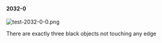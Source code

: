 #### 2032-0
![test-2032-0-0.png](https://github.com/lil-lab/nlvr/raw/master/nlvr/test/images/0/test-2032-0-0.png "test-2032-0-0.png")

There are exactly three black objects not touching any edge